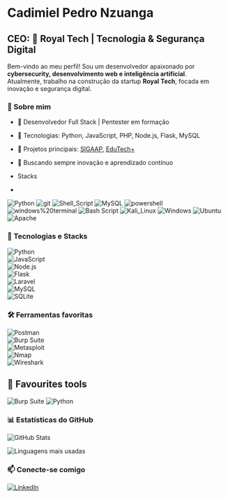 # Cadimiel Pedro Nzuanga
## CEO: 👑 Royal Tech | Tecnologia & Segurança Digital

Bem-vindo ao meu perfil! Sou um desenvolvedor apaixonado por **cybersecurity, desenvolvimento web e inteligência artificial**.  
Atualmente, trabalho na construção da startup **Royal Tech**, focada em inovação e segurança digital.

### 🚀 Sobre mim
- 🔹 Desenvolvedor Full Stack | Pentester em formação
- 🔹 Tecnologias: Python, JavaScript, PHP, Node.js, Flask, MySQL
- 🔹 Projetos principais: [SIGAAP](https://github.com/Nidaime-Pedro/sigaap), [EduTech+](https://github.com/Nidaime-Pedro/edutech)
- 🔹 Buscando sempre inovação e aprendizado contínuo

- Stacks
- 
![Python](https://img.shields.io/badge/Python-3776AB?style=for-the-badge&logo=python&logoColor=white)
![git](https://img.shields.io/badge/GIT-E44C30?style=for-the-badge&logo=git&logoColor=white)
![Shell_Script](https://img.shields.io/badge/Shell_Script-121011?style=for-the-badge&logo=gnu-bash&logoColor=white)
![MySQL](https://img.shields.io/badge/MySQL-00000F?style=for-the-badge&logo=mysql&logoColor=white)
![powershell](https://img.shields.io/badge/powershell-5391FE?style=for-the-badge&logo=powershell&logoColor=white)
![windows%20terminal](https://img.shields.io/badge/windows%20terminal-4D4D4D?style=for-the-badge&logo=windows%20terminal&logoColor=white)
![Bash Script](https://img.shields.io/badge/bash_script-%23121011.svg?style=for-the-badge&logo=gnu-bash&logoColor=white)
![Kali_Linux](https://img.shields.io/badge/Kali_Linux-557C94?style=for-the-badge&logo=kali-linux&logoColor=white)
![Windows](https://img.shields.io/badge/Windows-0078D6?style=for-the-badge&logo=windows&logoColor=white)
![Ubuntu](https://img.shields.io/badge/Ubuntu-E95420?style=for-the-badge&logo=ubuntu&logoColor=white)
![Apache](https://img.shields.io/badge/apache-%23D42029.svg?style=for-the-badge&logo=apache&logoColor=white)

### 🚀 Tecnologias e Stacks  
![Python](https://img.shields.io/badge/Python-3776AB?style=for-the-badge&logo=python&logoColor=white)  
![JavaScript](https://img.shields.io/badge/JavaScript-F7DF1E?style=for-the-badge&logo=javascript&logoColor=black)  
![Node.js](https://img.shields.io/badge/Node.js-339933?style=for-the-badge&logo=nodedotjs&logoColor=white)  
![Flask](https://img.shields.io/badge/Flask-000000?style=for-the-badge&logo=flask&logoColor=white)  
![Laravel](https://img.shields.io/badge/Laravel-FF2D20?style=for-the-badge&logo=laravel&logoColor=white)  
![MySQL](https://img.shields.io/badge/MySQL-4479A1?style=for-the-badge&logo=mysql&logoColor=white)  
![SQLite](https://img.shields.io/badge/SQLite-003B57?style=for-the-badge&logo=sqlite&logoColor=white)  

### 🛠️ Ferramentas favoritas  
![Postman](https://img.shields.io/badge/Postman-FF6C37?style=for-the-badge&logo=postman&logoColor=white)  
![Burp Suite](https://img.shields.io/badge/Burp_Suite-FF6C37?style=for-the-badge&logo=burp-suite&logoColor=white)  
![Metasploit](https://img.shields.io/badge/Metasploit-0668E1?style=for-the-badge)  
![Nmap](https://img.shields.io/badge/Nmap-4682B4?style=for-the-badge)  
![Wireshark](https://img.shields.io/badge/Wireshark-1679A7?style=for-the-badge&logo=wireshark&logoColor=white)



## 🔧 **Favourites tools**
![Burp Suite](https://img.shields.io/badge/Burp_Suite-F57C00?style=for-the-badge&logo=burp-suite&logoColor=white)
![Python](https://img.shields.io/badge/Python-3776AB?style=for-the-badge&logo=python&logoColor=white)


### 📊 Estatísticas do GitHub
![GitHub Stats](https://github-readme-stats.vercel.app/api?username=Nidaime-Pedro&show_icons=true&theme=dracula)

![Linguagens mais usadas](https://github-readme-stats.vercel.app/api/top-langs/?username=Nidaime-Pedro&layout=compact&theme=dracula)

### 📫 Conecte-se comigo
[![LinkedIn](https://img.shields.io/badge/LinkedIn-blue?logo=linkedin)](https://www.linkedin.com/in/cadimiel-pedro-nzuanga)  
